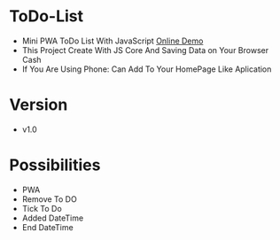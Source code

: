 # ToDo-List
* Mini PWA ToDo List With JavaScript <a href="https://arash-ariaye.github.io/ToDo-List/">Online Demo</a>
* This Project Create With JS Core And Saving Data on Your Browser Cash
* If You Are Using Phone: Can Add To Your HomePage Like Aplication

# Version
* v1.0

# Possibilities
* PWA
* Remove To DO
* Tick To Do
* Added DateTime
* End DateTime

